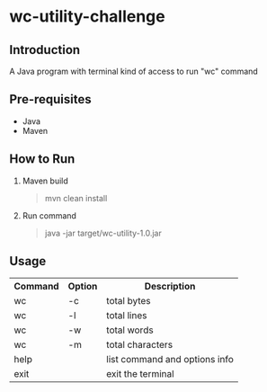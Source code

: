 # wc-utility-challenge

## Introduction

A Java program with terminal kind of access to run "wc" command

## Pre-requisites

- Java
- Maven

## How to Run

1. Maven build
   > mvn clean install
2. Run command
   > java -jar target/wc-utility-1.0.jar

## Usage

<table>
<tr>
<th>Command</th><th>Option</th><th>Description</th>
</tr>
<tr>
<td>wc</td><td>-c</td><td>total bytes</td>
</tr>
<tr>
<td>wc</td><td>-l</td><td>total lines</td>
</tr>
<tr>
<td>wc</td><td>-w</td><td>total words</td>
</tr>
<tr>
<td>wc</td><td>-m</td><td>total characters</td>
</tr>
<tr>
<td>help</td><td></td><td>list command and options info</td>
</tr>
<tr>
<td>exit</td><td></td><td>exit the terminal</td>
</tr>
</table>
